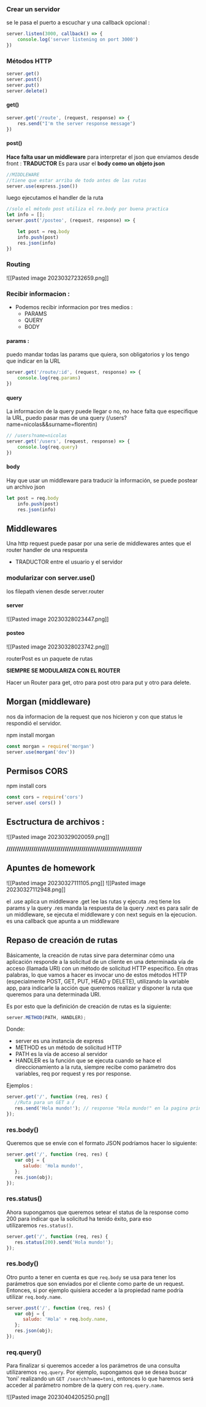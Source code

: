 ### Crear un servidor

se le pasa el puerto a escuchar y una callback opcional :
```js
server.listen(3000, callback() => {
	console.log('server listening on port 3000')
})
```

### Métodos HTTP
```js
server.get()
server.post()
server.put()
server.delete()
```
#### get()
```js
server.get('/route', (request, response) => {
	res.send("I'm the server response message")
})
```

#### post()
**Hace falta usar un middleware** para interpretar el json que enviamos desde front : **TRADUCTOR**
Es para usar el **body como un objeto json**
```js
//MIDDLEWARE
//tiene que estar arriba de todo antes de las rutas
server.use(express.json())
```
luego ejecutamos el handler de la ruta
```js
//solo el método post utiliza el re.body por buena practica
let info = [];
server.post('/posteo', (request, response) => {

	let post = req.body
	info.push(post)
	res.json(info)
})
```
### Routing
![[Pasted image 20230327232659.png]]

### Recibir informacion : 
- Podemos recibir informacion por tres medios :
	- PARAMS
	- QUERY
	- BODY


#### params : 
puedo mandar todas las params que quiera, son obligatorios y los tengo que indicar en la URL
```js
server.get('/route/:id', (request, response) => {
	console.log(req.params)
})
```
#### query
La informacion de la query puede llegar o no, no hace falta que especifique la URL, puedo pasar mas de una query (/users?name=nicolas&&surname=florentin)
```js
// /users?name=nicolas
server.get('/users', (request, response) => {
	console.log(req.query)
})
```
#### body
Hay que usar un middleware para traducir la información, se puede postear un archivo json
```js
let post = req.body
	info.push(post)
	res.json(info)
```

## Middlewares

Una http request puede pasar por una serie de middlewares antes que el router handler de una respuesta

- TRADUCTOR entre el usuario y el servidor

### modularizar con server.use()
los filepath vienen desde server.router

#### server
![[Pasted image 20230328023447.png]]


#### posteo
![[Pasted image 20230328023742.png]]

routerPost es un paquete de rutas

**SIEMPRE SE MODULARIZA CON EL ROUTER**

Hacer un Router para get, otro para post otro para put y otro para delete.

## Morgan (middleware)
nos da informacion de la request que nos hicieron y con que status le respondió el servidor.

npm install morgan
```js
const morgan = require('morgan')
server.use(morgan('dev'))
```
## Permisos CORS

npm install cors
```js
const cors = require('cors')
server.use( cors() )
```

## Esctructura de archivos : 

![[Pasted image 20230329020059.png]]



**/////////////////////////////////////////////////////////////////**



## Apuntes de homework
![[Pasted image 20230327111105.png]]
![[Pasted image 20230327112948.png]]

el .use aplica un middleware
.get lee las rutas y ejecuta
.req tiene los params y la query
.res manda la respuesta de la query
.next es para salir de un middleware, se ejecuta el middleware y con next seguis en la ejecucion. es una callback que apunta a un middleware


## **Repaso de creación de rutas**

Básicamente, la creación de rutas sirve para determinar cómo una aplicación responde a la solicitud de un cliente en una determinada vía de acceso (llamada URI) con un método de solicitud HTTP específico. En otras palabras, lo que vamos a hacer es invocar uno de estos métodos HTTP (especialmente POST, GET, PUT, HEAD y DELETE), utilizando la variable app, para indicarle la acción que queremos realizar y disponer la ruta que queremos para una determinada URI.

Es por esto que la definición de creación de rutas es la siguiente:

```javascript
server.METHOD(PATH, HANDLER);
```

Donde:

-   server es una instancia de express
-   METHOD es un método de solicitud HTTP
-   PATH es la vía de acceso al servidor
-   HANDLER es la función que se ejecuta cuando se hace el direccionamiento a la ruta, siempre recibe como parámetro dos variables, req por request y res por response.

Ejemplos :
```javascript
server.get('/', function (req, res) {
   //Ruta para un GET a /
   res.send('Hola mundo!'); // response "Hola mundo!" en la pagina principal
});
```
### res.body()
Queremos que se envíe con el formato JSON podríamos hacer lo siguiente:
```javascript
server.get('/', function (req, res) {
   var obj = {
      saludo: 'Hola mundo!',
   };
   res.json(obj);
});
```

### res.status()
Ahora supongamos que queremos setear el status de la response como 200 para indicar que la solicitud ha tenido éxito, para eso utilizaremos `res.status()`.

```javascript
server.get('/', function (req, res) {
   res.status(200).send('Hola mundo!');
});
```

### res.body()
Otro punto a tener en cuenta es que `req.body` se usa para tener los parámetros que son enviados por el cliente como parte de un request. Entonces, si por ejemplo quisiera acceder a la propiedad name podría utilizar `req.body.name`.

```javascript
server.post('/', function (req, res) {
   var obj = {
      saludo: 'Hola' + req.body.name,
   };
   res.json(obj);
});
```

### req.query()
Para finalizar si queremos acceder a los parámetros de una consulta utilizaremos `req.query`. Por ejemplo, supongamos que se desea buscar 'toni' realizando un `GET /search?name=toni`, entonces lo que haremos será acceder al parámetro nombre de la query con `req.query.name`.

![[Pasted image 20230404205250.png]]